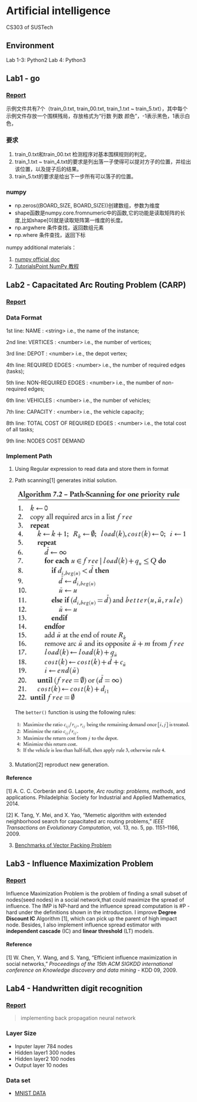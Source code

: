 # Artificial intelligence
CS303 of SUSTech

## Environment
Lab 1-3: Python2
Lab 4: Python3 

## Lab1 - go
### [Report](./Lab1/doc/ProjectReport.pdf)

示例文件共有7个（train_0.txt, train_00.txt, train_1.txt ~ train_5.txt），其中每个示例文件存放一个围棋残局，存放格式为“行数 列数 颜色”，-1表示⿊色，1表示白色，
### 要求
1. train_0.txt和train_00.txt 检测程序对基本围棋规则的判定。
2. train_1.txt ~ train_4.txt的要求是列出落一子使得可以提对方子的位置，并绘出该位置，以及提子后的结果。
3. train_5.txt的要求是给出下一步所有可以落子的位置。

### numpy
* np.zeros((BOARD_SIZE, BOARD_SIZE))创建数组，参数为维度
* shape函数是numpy.core.fromnumeric中的函数,它的功能是读取矩阵的长度,比如shape[0]就是读取矩阵第一维度的长度。
* np.argwhere 条件查找，返回数组元素
* np.where  条件查找，返回下标

numpy additional materials：
1. [numpy official doc](https://docs.scipy.org/doc/numpy/genindex.html)
2. [TutorialsPoint NumPy 教程](http://www.jianshu.com/p/57e3c0a92f3a)

## Lab2 - Capacitated Arc Routing Problem (CARP)
### [Report](./Lab2/report/ProjectReport.pdf)

### Data Format

1st line: NAME : \<string> i.e., the name of the instance;

2nd line: VERTICES : \<number> i.e., the number of vertices;

3rd line: DEPOT : \<number>        i.e., the depot vertex;

4th line: REQUIRED EDGES : \<number>    i.e., the number of required edges (tasks);

5th line: NON-REQUIRED EDGES : \<number>      i.e., the number of non-required edges;

6th line: VEHICLES : \<number>      i.e., the number of vehicles;

7th line: CAPACITY : \<number>     i.e., the vehicle capacity;

8th line: TOTAL COST OF REQUIRED EDGES : \<number>   i.e., the total cost of all tasks;

9th line: NODES    COST    DEMAND

### Implement Path

1. Using Regular expression to read data and store them in format
2. Path scanning[1] generates initial solution.

    ![image](https://github.com/liziwl/AI-Lab/blob/master/Lab2/picture/path_scanning.JPG?raw=true)

    The `better()` function is using the following rules:

    ![image](https://github.com/liziwl/AI-Lab/blob/master/Lab2/picture/rule.JPG?raw=true)

3. Mutation[2] reproduct new generation.

#### Reference
[1] A. C. C. Corberán and G. Laporte, *Arc routing: problems, methods*, and applications. Philadelphia: Society for Industrial and Applied Mathematics, 2014.

[2] K. Tang, Y. Mei, and X. Yao, “Memetic algorithm with extended neighborhood search for capacitated arc routing problems,” *IEEE Transactions on Evolutionary Computation*, vol. 13, no. 5, pp. 1151–1166, 2009.

3. [Benchmarks of Vector Packing Problem](http://logistik.bwl.uni-mainz.de/benchmarks.php)

## Lab3 - Influence Maximization Problem
### [Report](./Lab3/report/Lab3.pdf)

Influence Maximization Problem is the problem of finding a small subset of nodes(seed nodes) in a social network,that could maximize the spread of influence. The IMP is NP-hard and the influence spread computation is \#P -hard under the definitions shown in the introduction. I improve **Degree Discount IC** Algorithm [1], which can pick up the parent of high impact node. Besides, I also implement influence spread estimator with **independent cascade** (IC) and **linear threshold** (LT) models.

#### Reference
[1] W. Chen, Y. Wang, and S. Yang, “Efficient influence maximization in social networks,” *Proceedings of the 15th ACM SIGKDD international conference on Knowledge discovery and data mining* - KDD 09, 2009.

## Lab4 - Handwritten digit recognition
### [Report](./Lab4/report/Lab4.pdf)

> implementing back propagation neural network
### Layer Size
* Inputer layer 784 nodes
* Hidden layer1 300 nodes
* Hidden layer2 100 nodes
* Output layer 10 nodes

### Data set
* [MNIST DATA](http://yann.lecun.com/exdb/mnist/)
